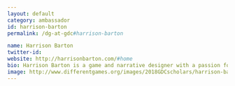 ```yaml
---
layout: default
category: ambassador
id: harrison-barton
permalink: /dg-at-gdc#harrison-barton

name: Harrison Barton
twitter-id: 
website: http://harrisonbarton.com/#home
bio: Harrison Barton is a game and narrative designer with a passion for serious games and activism. He enjoys working on projects with a focus on storytelling, character diversity, and the portrayal of serious themes. He has earned several honors for his work, including his student game, "girl, i see right thru u" which won two school awards at the DigiPen Game Awards 2015, as well as a Bronze Medal in the Serious Play Conference 2015. In 2017, his game "Elegy" won a Student award for outstanding narrative. He also won a Platinum Award for an essay he wrote for the GDC Narrative Review in 2016.
image: http://www.differentgames.org/images/2018GDCscholars/harrison-barton.png
---
```

